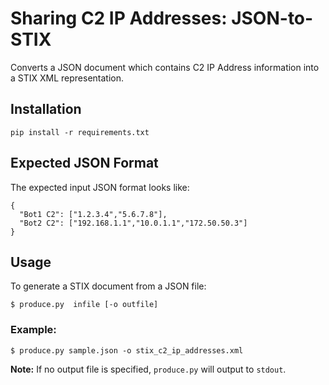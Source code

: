 Sharing C2 IP Addresses: JSON-to-STIX
=====================================
Converts a JSON document which contains C2 IP Address information into a STIX
XML representation.

## Installation
`pip install -r requirements.txt`

## Expected JSON Format
The expected input JSON format looks like:

```
{
  "Bot1 C2": ["1.2.3.4","5.6.7.8"],
  "Bot2 C2": ["192.168.1.1","10.0.1.1","172.50.50.3"]
}
```

## Usage
To generate a STIX document from a JSON file: 

``$ produce.py  infile [-o outfile]``

### Example:
``$ produce.py sample.json -o stix_c2_ip_addresses.xml``

**Note:** If no output file is specified, `produce.py` will output to `stdout`.


